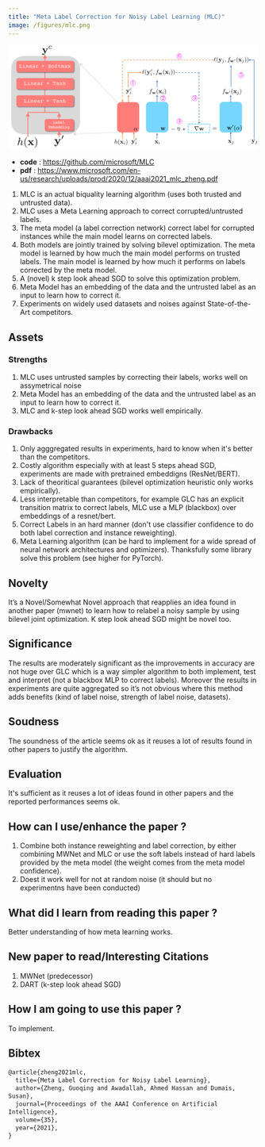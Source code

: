 ```yaml
---
title: "Meta Label Correction for Noisy Label Learning (MLC)"
image: /figures/mlc.png
---
```


<p align="center">

![MLC](/figures/mlc.png)

</p>

* **code** : https://github.com/microsoft/MLC
* **pdf** : https://www.microsoft.com/en-us/research/uploads/prod/2020/12/aaai2021_mlc_zheng.pdf

1. MLC is an actual biquality learning algorithm (uses both trusted and untrusted data).
2. MLC uses a Meta Learning approach to correct corrupted/untrusted labels.
3. The meta model (a label correction network) correct label for corrupted instances while the main model learns on corrected labels.
4. Both models are jointly trained by solving bilevel optimization. The meta model is learned by how much the main model performs on trusted labels. The main model is learned by how much it performs on labels corrected by the meta model.
5. A (novel) k step look ahead SGD to solve this optimization problem.
6. Meta Model has an embedding of the data and the untrusted label as an input to learn how to correct it.
7. Experiments on widely used datasets and noises against State-of-the-Art competitors.

<!--truncate-->

## Assets

### Strengths

1. MLC uses untrusted samples by correcting their labels, works well on assymetrical noise
2. Meta Model has an embedding of the data and the untrusted label as an input to learn how to correct it.
3. MLC and k-step look ahead SGD works well empirically.

### Drawbacks

1. Only agggregated results in experiments, hard to know when it's better than the competitors.
2. Costly algorithm especially with at least 5 steps ahead SGD, experiments are made with pretrained embeddigns (ResNet/BERT).
3. Lack of theoritical guarantees (bilevel optimization heuristic only works empirically).
4. Less interpretable than competitors, for example GLC has an explicit transition matrix to correct labels, MLC use a MLP (blackbox) over embeddings of a resnet/bert.
5. Correct Labels in an hard manner (don't use classifier confidence to do both label correction and instance reweighting).
6. Meta Learning algorithm (can be hard to implement for a wide spread of neural network architectures and optimizers). Thanksfully some library solve this problem (see higher for PyTorch).

## Novelty

It’s a Novel/Somewhat Novel approach that reapplies an idea found in another paper (mwnet) to learn how to relabel a noisy sample by using bilevel joint optimization. K step look ahead SGD might be novel too.

## Significance

The results are moderately significant as the improvements in accuracy are not huge over GLC which is a way simpler algorithm to both implement, test and interpret (not a blackbox MLP to correct labels). Moreover the results in experiments are quite aggregated so it’s not obvious where this method adds benefits (kind of label noise, strength of label noise, datasets).

## Soudness

The soundness of the article seems ok as it reuses a lot of results found in other papers to justify the algorithm.

## Evaluation

It's sufficient as it reuses a lot of ideas found in other papers and the reported performances seems ok.

## How can I use/enhance the paper ?

1.	Combine both instance reweighting and label correction, by either combining MWNet and MLC or use the soft labels instead of hard labels provided by the meta model (the weight comes from the meta model confidence).
2.  Doest it work well for not at random noise (it should but no experimentns have been conducted)

## What did I learn from reading this paper ?

Better understanding of how meta learning works.

## New paper to read/Interesting Citations

1. MWNet (predecessor)
2. DART (k-step look ahead SGD)

## How I am going to use this paper ?

To implement.

## Bibtex

```
@article{zheng2021mlc,
  title={Meta Label Correction for Noisy Label Learning},
  author={Zheng, Guoqing and Awadallah, Ahmed Hassan and Dumais, Susan},  
  journal={Proceedings of the AAAI Conference on Artificial Intelligence},
  volume={35},
  year={2021},
}
```